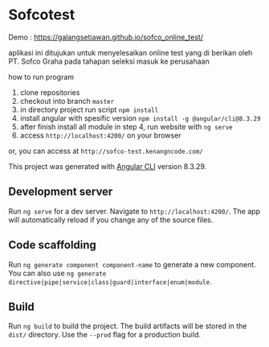 # Sofcotest
Demo : https://galangsetiawan.github.io/sofco_online_test/


aplikasi ini ditujukan untuk menyelesaikan online test yang di berikan oleh PT. Sofco Graha pada tahapan seleksi masuk ke perusahaan

how to run program
1. clone repositories
2. checkout into branch `master`
4. in directory project run script `npm install`
5. install angular with spesific version `npm install -g @angular/cli@8.3.29`
6. after finish install all module in step 4, run website with `ng serve`
7. access `http://localhost:4200/` on your browser

or, you can access at
`http://sofco-test.kenangncode.com/`

This project was generated with [Angular CLI](https://github.com/angular/angular-cli) version 8.3.29.

## Development server

Run `ng serve` for a dev server. Navigate to `http://localhost:4200/`. The app will automatically reload if you change any of the source files.

## Code scaffolding

Run `ng generate component component-name` to generate a new component. You can also use `ng generate directive|pipe|service|class|guard|interface|enum|module`.

## Build

Run `ng build` to build the project. The build artifacts will be stored in the `dist/` directory. Use the `--prod` flag for a production build.


